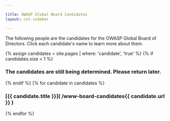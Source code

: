 ```yaml
---

title: OWASP Global Board Candidates
layout: col-sidebar

---
```


The following people are the candidates for the OWASP Global Board of Directors.  Click each candidate's name to learn more about them.

{% assign candidates = site.pages | where: 'candidate', 'true' %}
{% if candidates.size < 1 %}
### The candidates are still being determined. Please return later.
{% endif %}
{% for candidate in candidates %}
### [{{ candidate.title }}]( /www-board-candidates{{ candidate.url }} )
{% endfor %}
